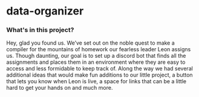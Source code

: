 # data-organizer

### What's in this project?

Hey, glad you found us. We’ve set out on the noble quest to make a compiler for the mountains of homework our fearless leader Leon assigns us. Though daunting, our goal is to set up a discord bot that finds all the assignments and places them in an environment where they are easy to access and less formidable to keep track of. Along the way we had several additional ideas that would make fun additions to our little project, a button that lets you know when Leon is live, a space for links that can be a little hard to get your hands on and much more.
